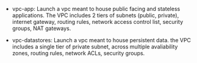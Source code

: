 * vpc-app: Launch a vpc meant to house public facing and stateless applications. The VPC includes 2 tiers of subnets (public, private), internet gateway, routing rules, network access control list, security groups, NAT gateways.

* vpc-datastores: Launch a vpc meant to house persistent data. the VPC includes a single tier of private subnet, across multiple avaliability zones, routing rules, network ACLs, security groups.
